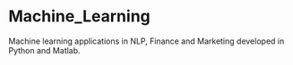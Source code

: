 # Machine_Learning
Machine learning applications in NLP, Finance and Marketing developed in Python and Matlab.
